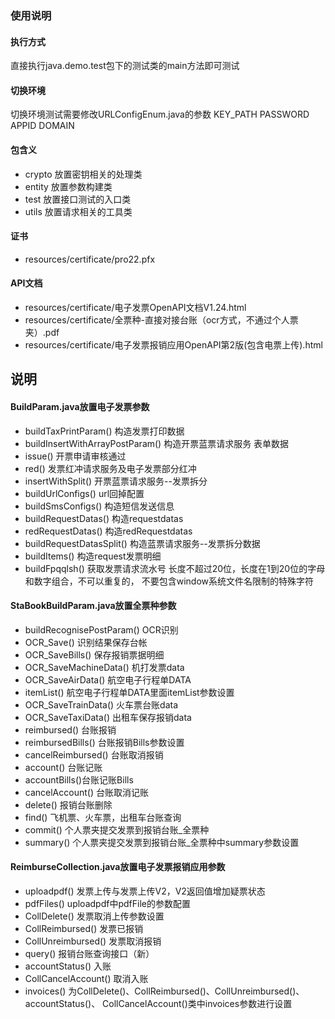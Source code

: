 ### 使用说明

#### 执行方式
直接执行java.demo.test包下的测试类的main方法即可测试

#### 切换环境
切换环境测试需要修改URLConfigEnum.java的参数 KEY_PATH PASSWORD APPID DOMAIN

#### 包含义
- crypto 放置密钥相关的处理类
- entity 放置参数构建类
- test 放置接口测试的入口类
- utils 放置请求相关的工具类

#### 证书
- resources/certificate/pro22.pfx

#### API文档
- resources/certificate/电子发票OpenAPI文档V1.24.html
- resources/certificate/全票种-直接对接台账（ocr方式，不通过个人票夹）.pdf
- resources/certificate/电子发票报销应用OpenAPI第2版(包含电票上传).html
## 说明
#### BuildParam.java放置电子发票参数

- buildTaxPrintParam() 构造发票打印数据
- buildInsertWithArrayPostParam() 构造开票蓝票请求服务 表单数据
- issue() 开票申请审核通过
- red() 发票红冲请求服务及电子发票部分红冲
- insertWithSplit()   开票蓝票请求服务--发票拆分
- buildUrlConfigs()  url回掉配置
- buildSmsConfigs()  构造短信发送信息
- buildRequestDatas() 构造requestdatas
- redRequestDatas()  构造redRequestdatas
- buildRequestDatasSplit()  构造蓝票请求服务--发票拆分数据
- buildItems() 构造request发票明细
- buildFpqqlsh() 获取发票请求流水号
长度不超过20位，长度在1到20位的字母和数字组合，不可以重复的，
不要包含window系统文件名限制的特殊字符


#### StaBookBuildParam.java放置全票种参数

- buildRecognisePostParam()  OCR识别
-  OCR_Save() 识别结果保存台帐
- OCR_SaveBills() 保存报销票据明细
- OCR_SaveMachineData() 机打发票data
- OCR_SaveAirData() 航空电子行程单DATA
- itemList() 航空电子行程单DATA里面itemList参数设置
- OCR_SaveTrainData() 火车票台账data
- OCR_SaveTaxiData() 出租车保存报销data
- reimbursed() 台账报销
-  reimbursedBills() 台账报销Bills参数设置
- cancelReimbursed() 台账取消报销
- account() 台账记账
- accountBills()台账记账Bills
- cancelAccount() 台账取消记账
- delete() 报销台账删除
- find()   飞机票、火车票，出租车台账查询
- commit() 个人票夹提交发票到报销台账_全票种
- summary() 个人票夹提交发票到报销台账_全票种中summary参数设置

#### ReimburseCollection.java放置电子发票报销应用参数

-  uploadpdf()  发票上传与发票上传V2，V2返回值增加疑票状态
-  pdfFiles() uploadpdf中pdfFile的参数配置
-  CollDelete() 发票取消上传参数设置
-  CollReimbursed() 发票已报销
-  CollUnreimbursed() 发票取消报销
-  query() 报销台账查询接口（新）
-  accountStatus()   入账
-  CollCancelAccount() 取消入账
-  invoices() 为CollDelete()、CollReimbursed()、CollUnreimbursed()、accountStatus()、 
CollCancelAccount()类中invoices参数进行设置